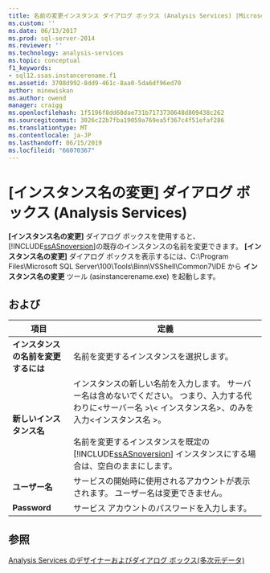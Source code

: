 ```yaml
---
title: 名前の変更インスタンス ダイアログ ボックス (Analysis Services) |Microsoft Docs
ms.custom: ''
ms.date: 06/13/2017
ms.prod: sql-server-2014
ms.reviewer: ''
ms.technology: analysis-services
ms.topic: conceptual
f1_keywords:
- sql12.ssas.instancerename.f1
ms.assetid: 3708d992-8dd9-461c-8aa0-5da6df96ed70
author: minewiskan
ms.author: owend
manager: craigg
ms.openlocfilehash: 1f5196f8dd60dae731b7173730648d809438c262
ms.sourcegitcommit: 3026c22b7fba19059a769ea5f367c4f51efaf286
ms.translationtype: MT
ms.contentlocale: ja-JP
ms.lasthandoff: 06/15/2019
ms.locfileid: "66070367"
---
```

# <a name="rename-instance-dialog-box-analysis-services"></a>[インスタンス名の変更] ダイアログ ボックス (Analysis Services)
  **[インスタンス名の変更]** ダイアログ ボックスを使用すると、 [!INCLUDE[ssASnoversion](../includes/ssasnoversion-md.md)]の既存のインスタンスの名前を変更できます。 **[インスタンス名の変更]** ダイアログ ボックスを表示するには、C:\Program Files\Microsoft SQL Server\100\Tools\Binn\VSShell\Common7\IDE から **インスタンス名の変更** ツール (asinstancerename.exe) を起動します。  
  
## <a name="options"></a>および  
  
|項目|定義|  
|----------|----------------|  
|**インスタンスの名前を変更するには**|名前を変更するインスタンスを選択します。|  
|**新しいインスタンス名**|インスタンスの新しい名前を入力します。 サーバー名は含めないでください。 つまり、入力する代わりに\<サーバー名 >\\< インスタンス名\>、のみを入力\<インスタンス名 >。<br /><br /> 名前を変更するインスタンスを既定の [!INCLUDE[ssASnoversion](../includes/ssasnoversion-md.md)] インスタンスにする場合は、空白のままにします。|  
|**ユーザー名**|サービスの開始時に使用されるアカウントが表示されます。 ユーザー名は変更できません。|  
|**Password**|サービス アカウントのパスワードを入力します。|  
  
## <a name="see-also"></a>参照  
 [Analysis Services のデザイナーおよびダイアログ ボックス&#40;多次元データ&#41;](analysis-services-designers-and-dialog-boxes-multidimensional-data.md)  
  
  
